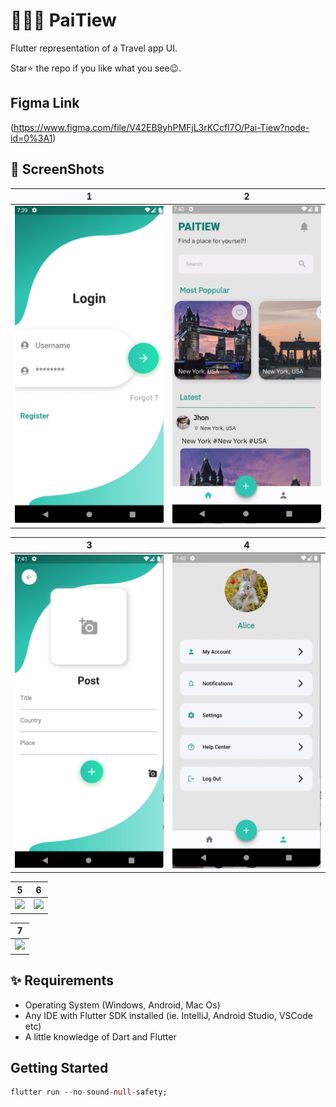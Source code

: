 # 🚗🚗🚗 PaiTiew

Flutter representation of a Travel app UI. 

Star⭐ the repo if you like what you see😉.
## Figma Link
(https://www.figma.com/file/V42EB9yhPMFjL3rKCcfI7O/Pai-Tiew?node-id=0%3A1)


## 📸 ScreenShots


| 1 | 2|
|------|-------|
|<img src="assets/images/readMe/1.png" width="400">|<img src="assets/images/readMe/2.png" width="400">|

| 3 | 4|
|------|-------|
|<img src="assets/images/readMe/3.png" width="400">|<img src="assets/images/readMe/4.png" width="400">|

| 5 | 6|
|------|-------|
|<img src="assets/images/readMe/5.png" width="400">|<img src="assets/images/readMe/6.png" width="400">|

| 7 |
|------|
|<img src="assets/images/readMe/7.png" width="400">|

## ✨ Requirements
* Operating System (Windows, Android, Mac Os)
* Any IDE with Flutter SDK installed (ie. IntelliJ, Android Studio, VSCode etc)
* A little knowledge of Dart and Flutter

## Getting Started

```dart
flutter run --no-sound-null-safety; 
